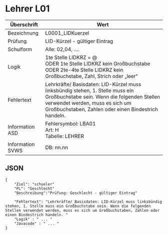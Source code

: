 # Lehrer L01

Überschrift | Wert
--------------- | ----------------------------------------
Bezeichnung | L0001_LIDKuerzel
Prüfung | LID-Kürzel - gültiger Eintrag
Schulform | Alle: 02,04, .... 
Logik | 1te Stelle LIDKRZ = @ <br> ODER 1te Stelle LIDKRZ kein Großbuchstabe   <br> ODER 2te-4te Stelle LIDKRZ kein Großbuchstabe, Zahl, Strich oder „leer“
Fehlertext | Lehrkräfte/ Basisdaten: LID-Kürzel muss linksbündig stehen, 1. Stelle muss ein Großbuchstabe sein. Wenn die folgenden Stellen verwendet werden, muss es sich um Großbuchstaben, Zahlen oder einen Bindestrich handeln.  
Information ASD | Fehlersymbol: LBA01 <br> Art: H <br> Tabelle: LEHRER
Information SVWS | DB: nn.nn


## JSON
```
{
    "Ziel": "schueler"
    "PL": "Geschlecht"
    "Beschreibung":"Prüfung: Geschlecht - gültiger Eintrag" 

    "Fehlertext": "Lehrkräfte/ Basisdaten: LID-Kürzel muss linksbündig stehen, 1. Stelle muss ein Großbuchstabe sein. Wenn die folgenden Stellen verwendet werden, muss es sich um Großbuchstaben, Zahlen oder einen Bindestrich handeln. "
    "Logik" : " ... "
    "Javacode" : " ... " 
}
```

